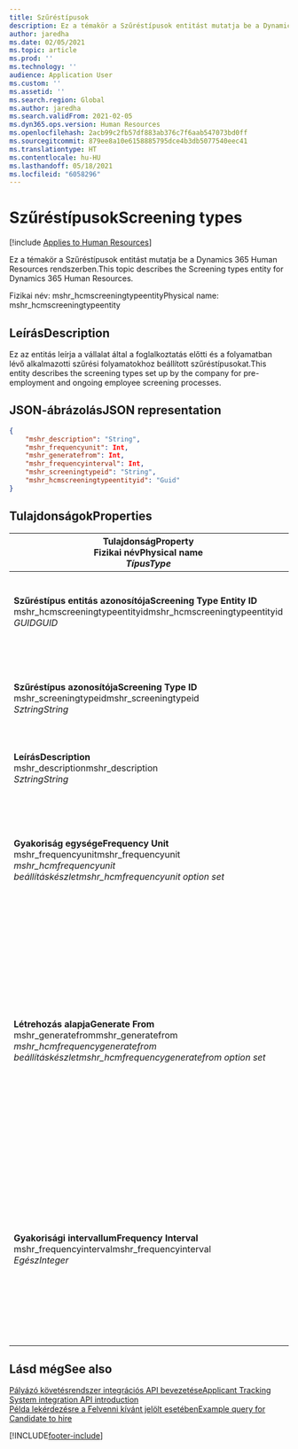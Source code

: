 ```yaml
---
title: Szűréstípusok
description: Ez a témakör a Szűréstípusok entitást mutatja be a Dynamics 365 Human Resources rendszerben.
author: jaredha
ms.date: 02/05/2021
ms.topic: article
ms.prod: ''
ms.technology: ''
audience: Application User
ms.custom: ''
ms.assetid: ''
ms.search.region: Global
ms.author: jaredha
ms.search.validFrom: 2021-02-05
ms.dyn365.ops.version: Human Resources
ms.openlocfilehash: 2acb99c2fb57df883ab376c7f6aab547073bd0ff
ms.sourcegitcommit: 879ee8a10e6158885795dce4b3db5077540eec41
ms.translationtype: HT
ms.contentlocale: hu-HU
ms.lasthandoff: 05/18/2021
ms.locfileid: "6058296"
---
```

# <a name="screening-types"></a><span data-ttu-id="7122d-103">Szűréstípusok</span><span class="sxs-lookup"><span data-stu-id="7122d-103">Screening types</span></span>

[!include [Applies to Human Resources](../includes/applies-to-hr.md)]

<span data-ttu-id="7122d-104">Ez a témakör a Szűréstípusok entitást mutatja be a Dynamics 365 Human Resources rendszerben.</span><span class="sxs-lookup"><span data-stu-id="7122d-104">This topic describes the Screening types entity for Dynamics 365 Human Resources.</span></span>

<span data-ttu-id="7122d-105">Fizikai név: mshr_hcmscreeningtypeentity</span><span class="sxs-lookup"><span data-stu-id="7122d-105">Physical name: mshr_hcmscreeningtypeentity</span></span>

## <a name="description"></a><span data-ttu-id="7122d-106">Leírás</span><span class="sxs-lookup"><span data-stu-id="7122d-106">Description</span></span>

<span data-ttu-id="7122d-107">Ez az entitás leírja a vállalat által a foglalkoztatás előtti és a folyamatban lévő alkalmazotti szűrési folyamatokhoz beállított szűréstípusokat.</span><span class="sxs-lookup"><span data-stu-id="7122d-107">This entity describes the screening types set up by the company for pre-employment and ongoing employee screening processes.</span></span>

## <a name="json-representation"></a><span data-ttu-id="7122d-108">JSON-ábrázolás</span><span class="sxs-lookup"><span data-stu-id="7122d-108">JSON representation</span></span>

```json
{
    "mshr_description": "String",
    "mshr_frequencyunit": Int,
    "mshr_generatefrom": Int,
    "mshr_frequencyinterval": Int,
    "mshr_screeningtypeid": "String",
    "mshr_hcmscreeningtypeentityid": "Guid"
}
```

## <a name="properties"></a><span data-ttu-id="7122d-109">Tulajdonságok</span><span class="sxs-lookup"><span data-stu-id="7122d-109">Properties</span></span>

| <span data-ttu-id="7122d-110">Tulajdonság</span><span class="sxs-lookup"><span data-stu-id="7122d-110">Property</span></span><br><span data-ttu-id="7122d-111">**Fizikai név**</span><span class="sxs-lookup"><span data-stu-id="7122d-111">**Physical name**</span></span><br><span data-ttu-id="7122d-112">**_Típus_**</span><span class="sxs-lookup"><span data-stu-id="7122d-112">**_Type_**</span></span> | <span data-ttu-id="7122d-113">Használat</span><span class="sxs-lookup"><span data-stu-id="7122d-113">Use</span></span> | <span data-ttu-id="7122d-114">Leírás</span><span class="sxs-lookup"><span data-stu-id="7122d-114">Description</span></span> |
| --- | --- | --- |
| <span data-ttu-id="7122d-115">**Szűréstípus entitás azonosítója**</span><span class="sxs-lookup"><span data-stu-id="7122d-115">**Screening Type Entity ID**</span></span><br><span data-ttu-id="7122d-116">mshr_hcmscreeningtypeentityid</span><span class="sxs-lookup"><span data-stu-id="7122d-116">mshr_hcmscreeningtypeentityid</span></span><br><span data-ttu-id="7122d-117">*GUID*</span><span class="sxs-lookup"><span data-stu-id="7122d-117">*GUID*</span></span> | <span data-ttu-id="7122d-118">Írásvédett</span><span class="sxs-lookup"><span data-stu-id="7122d-118">Read-only</span></span><br><span data-ttu-id="7122d-119">Szükséges</span><span class="sxs-lookup"><span data-stu-id="7122d-119">Required</span></span><br><span data-ttu-id="7122d-120">Rendszer által előállított</span><span class="sxs-lookup"><span data-stu-id="7122d-120">System-generated</span></span> | <span data-ttu-id="7122d-121">A szűréstípus rekordjának egyedi elsődleges azonosítója.</span><span class="sxs-lookup"><span data-stu-id="7122d-121">Unique primary identifier for the screening type record.</span></span> |
| <span data-ttu-id="7122d-122">**Szűréstípus azonosítója**</span><span class="sxs-lookup"><span data-stu-id="7122d-122">**Screening Type ID**</span></span><br><span data-ttu-id="7122d-123">mshr_screeningtypeid</span><span class="sxs-lookup"><span data-stu-id="7122d-123">mshr_screeningtypeid</span></span><br><span data-ttu-id="7122d-124">*Sztring*</span><span class="sxs-lookup"><span data-stu-id="7122d-124">*String*</span></span> | <span data-ttu-id="7122d-125">Olvasás/írás</span><span class="sxs-lookup"><span data-stu-id="7122d-125">Read/write</span></span><br><span data-ttu-id="7122d-126">Szükséges</span><span class="sxs-lookup"><span data-stu-id="7122d-126">Required</span></span> | <span data-ttu-id="7122d-127">A szűréstípus felhasználó által meghatározott egyedi azonosítója.</span><span class="sxs-lookup"><span data-stu-id="7122d-127">User-defined unique identifier for the screening type.</span></span> |
| <span data-ttu-id="7122d-128">**Leírás**</span><span class="sxs-lookup"><span data-stu-id="7122d-128">**Description**</span></span><br><span data-ttu-id="7122d-129">mshr_description</span><span class="sxs-lookup"><span data-stu-id="7122d-129">mshr_description</span></span><br><span data-ttu-id="7122d-130">*Sztring*</span><span class="sxs-lookup"><span data-stu-id="7122d-130">*String*</span></span> | <span data-ttu-id="7122d-131">Olvasás/írás</span><span class="sxs-lookup"><span data-stu-id="7122d-131">Read/write</span></span><br><span data-ttu-id="7122d-132">Szükséges</span><span class="sxs-lookup"><span data-stu-id="7122d-132">Required</span></span> | <span data-ttu-id="7122d-133">A szűrési típus leírása.</span><span class="sxs-lookup"><span data-stu-id="7122d-133">The description of the screening type.</span></span> |
| <span data-ttu-id="7122d-134">**Gyakoriság egysége**</span><span class="sxs-lookup"><span data-stu-id="7122d-134">**Frequency Unit**</span></span><br><span data-ttu-id="7122d-135">mshr_frequencyunit</span><span class="sxs-lookup"><span data-stu-id="7122d-135">mshr_frequencyunit</span></span><br><span data-ttu-id="7122d-136">*mshr_hcmfrequencyunit beállításkészlet*</span><span class="sxs-lookup"><span data-stu-id="7122d-136">*mshr_hcmfrequencyunit option set*</span></span> | <span data-ttu-id="7122d-137">Olvasás/írás</span><span class="sxs-lookup"><span data-stu-id="7122d-137">Read/write</span></span><br><span data-ttu-id="7122d-138">Szükséges</span><span class="sxs-lookup"><span data-stu-id="7122d-138">Required</span></span> | <span data-ttu-id="7122d-139">Leírja, hogy milyen gyakorisággal kell végrehajtani a szűrést a hozzárendelt személy esetében.</span><span class="sxs-lookup"><span data-stu-id="7122d-139">Describes the frequency with which the screening must be completed for the assigned person.</span></span> |
| <span data-ttu-id="7122d-140">**Létrehozás alapja**</span><span class="sxs-lookup"><span data-stu-id="7122d-140">**Generate From**</span></span><br><span data-ttu-id="7122d-141">mshr_generatefrom</span><span class="sxs-lookup"><span data-stu-id="7122d-141">mshr_generatefrom</span></span><br><span data-ttu-id="7122d-142">*mshr_hcmfrequencygeneratefrom beállításkészlet*</span><span class="sxs-lookup"><span data-stu-id="7122d-142">*mshr_hcmfrequencygeneratefrom option set*</span></span> | <span data-ttu-id="7122d-143">Olvasás/írás</span><span class="sxs-lookup"><span data-stu-id="7122d-143">Read-write</span></span><br><span data-ttu-id="7122d-144">Szükséges</span><span class="sxs-lookup"><span data-stu-id="7122d-144">Required</span></span> | <span data-ttu-id="7122d-145">Ha a Gyakoriság értéke nem Csak egyszeri, akkor a GenerateFrom érték határozza meg azt a dátumot, amelytől ki kell számítani a következő szűrési eseményt.</span><span class="sxs-lookup"><span data-stu-id="7122d-145">If the Frequency value is any value other than “One-time only”, the GenerateFrom value determines the date from which to calculate the next screening event.</span></span> |
| <span data-ttu-id="7122d-146">**Gyakorisági intervallum**</span><span class="sxs-lookup"><span data-stu-id="7122d-146">**Frequency Interval**</span></span><br><span data-ttu-id="7122d-147">mshr_frequencyinterval</span><span class="sxs-lookup"><span data-stu-id="7122d-147">mshr_frequencyinterval</span></span><br><span data-ttu-id="7122d-148">*Egész*</span><span class="sxs-lookup"><span data-stu-id="7122d-148">*Integer*</span></span> | <span data-ttu-id="7122d-149">Olvasás/írás</span><span class="sxs-lookup"><span data-stu-id="7122d-149">Read-write</span></span><br><span data-ttu-id="7122d-150">Szükséges</span><span class="sxs-lookup"><span data-stu-id="7122d-150">Required</span></span> | <span data-ttu-id="7122d-151">Ha a Gyakoriság értéke nem Csak egyszeri, meg kell határoznia egy intervallumot az egyes szűrési események közötti időegységekre.</span><span class="sxs-lookup"><span data-stu-id="7122d-151">If the Frequency value is any value other than “One-time only”, you must define an interval for the units of time between each screening event.</span></span> |

## <a name="see-also"></a><span data-ttu-id="7122d-152">Lásd még</span><span class="sxs-lookup"><span data-stu-id="7122d-152">See also</span></span>

[<span data-ttu-id="7122d-153">Pályázó követésrendszer integrációs API bevezetése</span><span class="sxs-lookup"><span data-stu-id="7122d-153">Applicant Tracking System integration API introduction</span></span>](hr-admin-integration-ats-api-introduction.md)<br>
[<span data-ttu-id="7122d-154">Példa lekérdezésre a Felvenni kívánt jelölt esetében</span><span class="sxs-lookup"><span data-stu-id="7122d-154">Example query for Candidate to hire</span></span>](hr-admin-integration-ats-api-candidate-to-hire-example-query.md)


[!INCLUDE[footer-include](../includes/footer-banner.md)]
